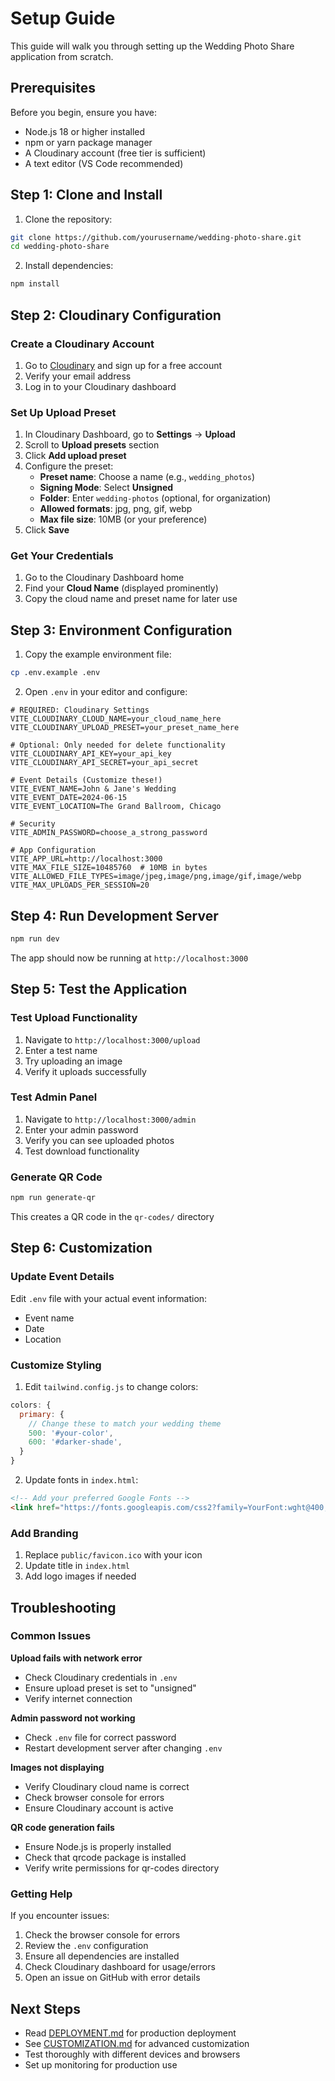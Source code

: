 # Setup Guide

This guide will walk you through setting up the Wedding Photo Share application from scratch.

## Prerequisites

Before you begin, ensure you have:
- Node.js 18 or higher installed
- npm or yarn package manager
- A Cloudinary account (free tier is sufficient)
- A text editor (VS Code recommended)

## Step 1: Clone and Install

1. Clone the repository:
```bash
git clone https://github.com/yourusername/wedding-photo-share.git
cd wedding-photo-share
```

2. Install dependencies:
```bash
npm install
```

## Step 2: Cloudinary Configuration

### Create a Cloudinary Account

1. Go to [Cloudinary](https://cloudinary.com) and sign up for a free account
2. Verify your email address
3. Log in to your Cloudinary dashboard

### Set Up Upload Preset

1. In Cloudinary Dashboard, go to **Settings** → **Upload**
2. Scroll to **Upload presets** section
3. Click **Add upload preset**
4. Configure the preset:
   - **Preset name**: Choose a name (e.g., `wedding_photos`)
   - **Signing Mode**: Select **Unsigned**
   - **Folder**: Enter `wedding-photos` (optional, for organization)
   - **Allowed formats**: jpg, png, gif, webp
   - **Max file size**: 10MB (or your preference)
5. Click **Save**

### Get Your Credentials

1. Go to the Cloudinary Dashboard home
2. Find your **Cloud Name** (displayed prominently)
3. Copy the cloud name and preset name for later use

## Step 3: Environment Configuration

1. Copy the example environment file:
```bash
cp .env.example .env
```

2. Open `.env` in your editor and configure:

```env
# REQUIRED: Cloudinary Settings
VITE_CLOUDINARY_CLOUD_NAME=your_cloud_name_here
VITE_CLOUDINARY_UPLOAD_PRESET=your_preset_name_here

# Optional: Only needed for delete functionality
VITE_CLOUDINARY_API_KEY=your_api_key
VITE_CLOUDINARY_API_SECRET=your_api_secret

# Event Details (Customize these!)
VITE_EVENT_NAME=John & Jane's Wedding
VITE_EVENT_DATE=2024-06-15
VITE_EVENT_LOCATION=The Grand Ballroom, Chicago

# Security
VITE_ADMIN_PASSWORD=choose_a_strong_password

# App Configuration
VITE_APP_URL=http://localhost:3000
VITE_MAX_FILE_SIZE=10485760  # 10MB in bytes
VITE_ALLOWED_FILE_TYPES=image/jpeg,image/png,image/gif,image/webp
VITE_MAX_UPLOADS_PER_SESSION=20
```

## Step 4: Run Development Server

```bash
npm run dev
```

The app should now be running at `http://localhost:3000`

## Step 5: Test the Application

### Test Upload Functionality
1. Navigate to `http://localhost:3000/upload`
2. Enter a test name
3. Try uploading an image
4. Verify it uploads successfully

### Test Admin Panel
1. Navigate to `http://localhost:3000/admin`
2. Enter your admin password
3. Verify you can see uploaded photos
4. Test download functionality

### Generate QR Code
```bash
npm run generate-qr
```

This creates a QR code in the `qr-codes/` directory

## Step 6: Customization

### Update Event Details

Edit `.env` file with your actual event information:
- Event name
- Date
- Location

### Customize Styling

1. Edit `tailwind.config.js` to change colors:
```javascript
colors: {
  primary: {
    // Change these to match your wedding theme
    500: '#your-color',
    600: '#darker-shade',
  }
}
```

2. Update fonts in `index.html`:
```html
<!-- Add your preferred Google Fonts -->
<link href="https://fonts.googleapis.com/css2?family=YourFont:wght@400;700&display=swap" rel="stylesheet">
```

### Add Branding

1. Replace `public/favicon.ico` with your icon
2. Update title in `index.html`
3. Add logo images if needed

## Troubleshooting

### Common Issues

**Upload fails with network error**
- Check Cloudinary credentials in `.env`
- Ensure upload preset is set to "unsigned"
- Verify internet connection

**Admin password not working**
- Check `.env` file for correct password
- Restart development server after changing `.env`

**Images not displaying**
- Verify Cloudinary cloud name is correct
- Check browser console for errors
- Ensure Cloudinary account is active

**QR code generation fails**
- Ensure Node.js is properly installed
- Check that qrcode package is installed
- Verify write permissions for qr-codes directory

### Getting Help

If you encounter issues:
1. Check the browser console for errors
2. Review the `.env` configuration
3. Ensure all dependencies are installed
4. Check Cloudinary dashboard for usage/errors
5. Open an issue on GitHub with error details

## Next Steps

- Read [DEPLOYMENT.md](./DEPLOYMENT.md) for production deployment
- See [CUSTOMIZATION.md](./CUSTOMIZATION.md) for advanced customization
- Test thoroughly with different devices and browsers
- Set up monitoring for production use